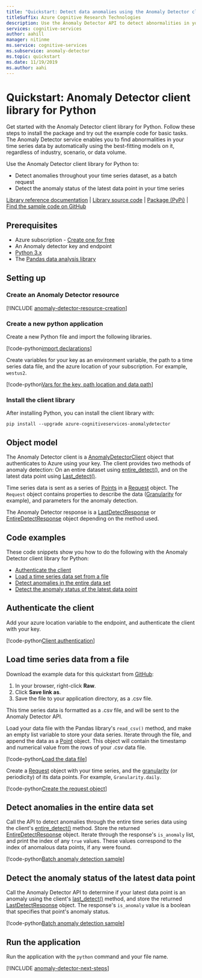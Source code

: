 ```yaml
---
title: "Quickstart: Detect data anomalies using the Anomaly Detector client library for Python"
titleSuffix: Azure Cognitive Research Technologies
description: Use the Anomaly Detector API to detect abnormalities in your data series either as a batch or on streaming data.
services: cognitive-services
author: aahill
manager: nitinme
ms.service: cognitive-services
ms.subservice: anomaly-detector
ms.topic: quickstart
ms.date: 11/19/2019
ms.author: aahi
---
```


# Quickstart: Anomaly Detector client library for Python

Get started with the Anomaly Detector client library for Python. Follow these steps to install the package and try out the example code for basic tasks. The Anomaly Detector service enables you to find abnormalities in your time series data by automatically using the best-fitting models on it, regardless of industry, scenario, or data volume.

Use the Anomaly Detector client library for Python to:

* Detect anomalies throughout your time series dataset, as a batch request
* Detect the anomaly status of the latest data point in your time series

[Library reference documentation](https://docs.microsoft.com/python/api/azure-cognitiveservices-anomalydetector/azure.cognitiveservices.anomalydetector?view=azure-python) | [Library source code](https://github.com/Azure/azure-sdk-for-python/tree/master/sdk/cognitiveservices/azure-cognitiveservices-anomalydetector) | [Package (PyPi)](https://pypi.org/project/azure-cognitiveservices-anomalydetector/) | [Find the sample code on GitHub](https://github.com/Azure-Samples/AnomalyDetector/blob/master/quickstarts/sdk/python-sdk-sample.py)

## Prerequisites

* Azure subscription - [Create one for free](https://azure.microsoft.com/free/)
* An Anomaly detector key and endpoint
* [Python 3.x](https://www.python.org/)
* The [Pandas data analysis library](https://pandas.pydata.org/)
 
## Setting up

### Create an Anomaly Detector resource

[!INCLUDE [anomaly-detector-resource-creation](../../../../includes/cognitive-services-anomaly-detector-resource-cli.md)]

### Create a new python application

 Create a new Python file and import the following libraries.

[!code-python[import declarations](~/samples-anomaly-detector/quickstarts/sdk/python-sdk-sample.py?name=imports)]

Create variables for your key as an environment variable, the path to a time series data file, and the azure location of your subscription. For example, `westus2`. 

[!code-python[Vars for the key, path location and data path](~/samples-anomaly-detector/quickstarts/sdk/python-sdk-sample.py?name=initVars)]

### Install the client library

After installing Python, you can install the client library with:

```console
pip install --upgrade azure-cognitiveservices-anomalydetector
```

## Object model

The Anomaly Detector client is a [AnomalyDetectorClient](https://docs.microsoft.com/python/api/azure-cognitiveservices-anomalydetector/azure.cognitiveservices.anomalydetector.anomalydetectorclient?view=azure-python) object that authenticates to Azure using your key. The client provides two methods of anomaly detection: On an entire dataset using [entire_detect()](https://docs.microsoft.com/python/api/azure-cognitiveservices-anomalydetector/azure.cognitiveservices.anomalydetector.anomalydetectorclient?view=azure-python#entire-detect-body--custom-headers-none--raw-false----operation-config-), and on the latest data point using [Last_detect()](https://docs.microsoft.com/python/api/azure-cognitiveservices-anomalydetector/azure.cognitiveservices.anomalydetector.anomalydetectorclient?view=azure-python#last-detect-body--custom-headers-none--raw-false----operation-config-). 

Time series data is sent as a series of [Points](https://docs.microsoft.com/python/api/azure-cognitiveservices-anomalydetector/azure.cognitiveservices.anomalydetector.models.point(class)?view=azure-python) in a [Request](https://docs.microsoft.com/python/api/azure-cognitiveservices-anomalydetector/azure.cognitiveservices.anomalydetector.models.request(class)?view=azure-python) object. The `Request` object contains properties to describe the data ([Granularity](https://docs.microsoft.com/python/api/azure-cognitiveservices-anomalydetector/azure.cognitiveservices.anomalydetector.models.granularity?view=azure-python) for example), and parameters for the anomaly detection. 

The Anomaly Detector response is a [LastDetectResponse](https://docs.microsoft.com/python/api/azure-cognitiveservices-anomalydetector/azure.cognitiveservices.anomalydetector.models.lastdetectresponse?view=azure-python) or [EntireDetectResponse](https://docs.microsoft.com/python/api/azure-cognitiveservices-anomalydetector/azure.cognitiveservices.anomalydetector.models.entiredetectresponse?view=azure-python) object depending on the method used. 

## Code examples 

These code snippets show you how to do the following with the Anomaly Detector client library for Python:

* [Authenticate the client](#authenticate-the-client)
* [Load a time series data set from a file](#load-time-series-data-from-a-file)
* [Detect anomalies in the entire data set](#detect-anomalies-in-the-entire-data-set) 
* [Detect the anomaly status of the latest data point](#detect-the-anomaly-status-of-the-latest-data-point)

## Authenticate the client

Add your azure location variable to the endpoint, and authenticate the client with your key.

[!code-python[Client authentication](~/samples-anomaly-detector/quickstarts/sdk/python-sdk-sample.py?name=client)]

## Load time series data from a file

Download the example data for this quickstart from [GitHub](https://github.com/Azure-Samples/AnomalyDetector/blob/master/example-data/request-data.csv):
1. In your browser, right-click **Raw**.
2. Click **Save link as**.
3. Save the file to your application directory, as a .csv file.

This time series data is formatted as a .csv file, and will be sent to the Anomaly Detector API.

Load your data file with the Pandas library's `read_csv()` method, and make an empty list variable to store your data series. Iterate through the file, and append the data as a [Point](https://docs.microsoft.com/python/api/azure-cognitiveservices-anomalydetector/azure.cognitiveservices.anomalydetector.models.point%28class%29?view=azure-python) object. This object will contain the timestamp and numerical value from the rows of your .csv data file. 

[!code-python[Load the data file](~/samples-anomaly-detector/quickstarts/sdk/python-sdk-sample.py?name=loadDataFile)]

Create a [Request](https://docs.microsoft.com/python/api/azure-cognitiveservices-anomalydetector/azure.cognitiveservices.anomalydetector.models.request%28class%29?view=azure-python) object with your time series, and the [granularity](https://docs.microsoft.com/python/api/azure-cognitiveservices-anomalydetector/azure.cognitiveservices.anomalydetector.models.granularity?view=azure-python) (or periodicity) of its data points. For example, `Granularity.daily`.

[!code-python[Create the request object](~/samples-anomaly-detector/quickstarts/sdk/python-sdk-sample.py?name=request)]

## Detect anomalies in the entire data set 

Call the API to detect anomalies through the entire time series data using the client's [entire_detect()](https://docs.microsoft.com/python/api/azure-cognitiveservices-anomalydetector/azure.cognitiveservices.anomalydetector.anomalydetectorclient?view=azure-python#entire-detect-body--custom-headers-none--raw-false----operation-config-) method. Store the returned [EntireDetectResponse](https://docs.microsoft.com/python/api/azure-cognitiveservices-anomalydetector/azure.cognitiveservices.anomalydetector.models.entiredetectresponse?view=azure-python) object. Iterate through the response's `is_anomaly` list, and print the index of any `true` values. These values correspond to the index of anomalous data points, if any were found.

[!code-python[Batch anomaly detection sample](~/samples-anomaly-detector/quickstarts/sdk/python-sdk-sample.py?name=detectAnomaliesBatch)]

## Detect the anomaly status of the latest data point

Call the Anomaly Detector API to determine if your latest data point is an anomaly using the client's [last_detect()](https://docs.microsoft.com/python/api/azure-cognitiveservices-anomalydetector/azure.cognitiveservices.anomalydetector.anomalydetectorclient?view=azure-python#last-detect-body--custom-headers-none--raw-false----operation-config-) method, and store the returned [LastDetectResponse](https://docs.microsoft.com/python/api/azure-cognitiveservices-anomalydetector/azure.cognitiveservices.anomalydetector.models.lastdetectresponse?view=azure-python) object. The response's `is_anomaly` value is a boolean that specifies that point's anomaly status.  

[!code-python[Batch anomaly detection sample](~/samples-anomaly-detector/quickstarts/sdk/python-sdk-sample.py?name=latestPointDetection)]

## Run the application

Run the application with the `python` command and your file name.
 
[!INCLUDE [anomaly-detector-next-steps](../includes/quickstart-cleanup-next-steps.md)]

